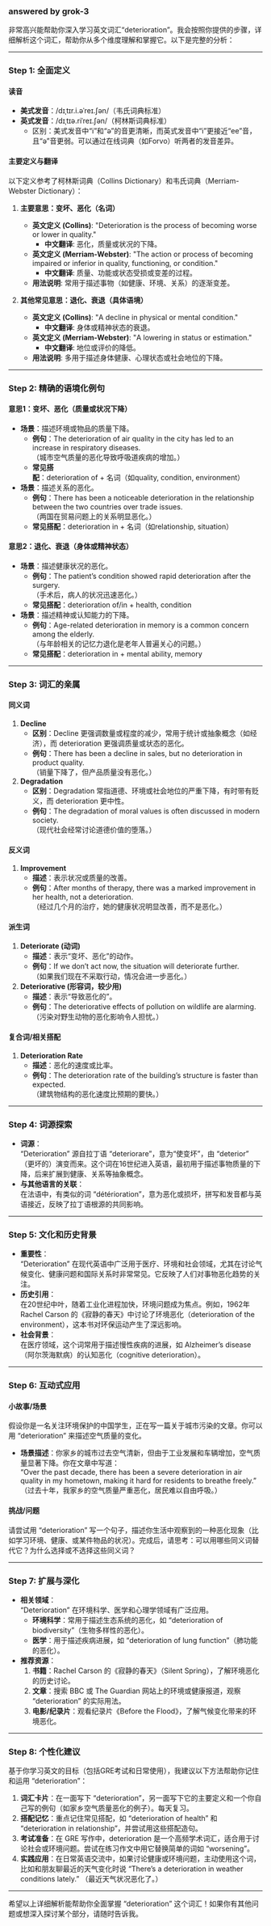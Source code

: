 ### answered by grok-3
非常高兴能帮助你深入学习英文词汇“deterioration”。我会按照你提供的步骤，详细解析这个词汇，帮助你从多个维度理解和掌握它。以下是完整的分析：

---

### **Step 1: 全面定义**

#### **读音**
- **美式发音**：/dɪˌtɪr.i.əˈreɪ.ʃən/（韦氏词典标准）
- **英式发音**：/dɪˌtɪə.riˈreɪ.ʃən/（柯林斯词典标准）
  - 区别：美式发音中“i”和“ə”的音更清晰，而英式发音中“i”更接近“ee”音，且“ə”音更弱。可以通过在线词典（如Forvo）听两者的发音差异。

#### **主要定义与翻译**
以下定义参考了柯林斯词典（Collins Dictionary）和韦氏词典（Merriam-Webster Dictionary）：

1. **主要意思：变坏、恶化（名词）**
   - **英文定义 (Collins)**: "Deterioration is the process of becoming worse or lower in quality."
     - **中文翻译**: 恶化，质量或状况的下降。
   - **英文定义 (Merriam-Webster)**: "The action or process of becoming impaired or inferior in quality, functioning, or condition."
     - **中文翻译**: 质量、功能或状态受损或变差的过程。
   - **用法说明**: 常用于描述事物（如健康、环境、关系）的逐渐变差。

2. **其他常见意思：退化、衰退（具体语境）**
   - **英文定义 (Collins)**: "A decline in physical or mental condition."
     - **中文翻译**: 身体或精神状态的衰退。
   - **英文定义 (Merriam-Webster)**: "A lowering in status or estimation."
     - **中文翻译**: 地位或评价的降低。
   - **用法说明**: 多用于描述身体健康、心理状态或社会地位的下降。

---

### **Step 2: 精确的语境化例句**

#### **意思1：变坏、恶化（质量或状况下降）**
- **场景**：描述环境或物品的质量下降。
  - **例句**：The deterioration of air quality in the city has led to an increase in respiratory diseases.  
    （城市空气质量的恶化导致呼吸道疾病的增加。）
  - **常见搭配**：deterioration of + 名词（如quality, condition, environment）
- **场景**：描述关系的恶化。
  - **例句**：There has been a noticeable deterioration in the relationship between the two countries over trade issues.  
    （两国在贸易问题上的关系明显恶化。）
  - **常见搭配**：deterioration in + 名词（如relationship, situation）

#### **意思2：退化、衰退（身体或精神状态）**
- **场景**：描述健康状况的恶化。
  - **例句**：The patient’s condition showed rapid deterioration after the surgery.  
    （手术后，病人的状况迅速恶化。）
  - **常见搭配**：deterioration of/in + health, condition
- **场景**：描述精神或认知能力的下降。
  - **例句**：Age-related deterioration in memory is a common concern among the elderly.  
    （与年龄相关的记忆力退化是老年人普遍关心的问题。）
  - **常见搭配**：deterioration in + mental ability, memory

---

### **Step 3: 词汇的亲属**

#### **同义词**
1. **Decline**  
   - **区别**：Decline 更强调数量或程度的减少，常用于统计或抽象概念（如经济），而 deterioration 更强调质量或状态的恶化。
   - **例句**：There has been a decline in sales, but no deterioration in product quality.  
     （销量下降了，但产品质量没有恶化。）
2. **Degradation**  
   - **区别**：Degradation 常指道德、环境或社会地位的严重下降，有时带有贬义，而 deterioration 更中性。
   - **例句**：The degradation of moral values is often discussed in modern society.  
     （现代社会经常讨论道德价值的堕落。）

#### **反义词**
1. **Improvement**  
   - **描述**：表示状况或质量的改善。
   - **例句**：After months of therapy, there was a marked improvement in her health, not a deterioration.  
     （经过几个月的治疗，她的健康状况明显改善，而不是恶化。）

#### **派生词**
1. **Deteriorate (动词)**  
   - **描述**：表示“变坏、恶化”的动作。
   - **例句**：If we don’t act now, the situation will deteriorate further.  
     （如果我们现在不采取行动，情况会进一步恶化。）
2. **Deteriorative (形容词，较少用)**  
   - **描述**：表示“导致恶化的”。
   - **例句**：The deteriorative effects of pollution on wildlife are alarming.  
     （污染对野生动物的恶化影响令人担忧。）

#### **复合词/相关搭配**
1. **Deterioration Rate**  
   - **描述**：恶化的速度或比率。
   - **例句**：The deterioration rate of the building’s structure is faster than expected.  
     （建筑物结构的恶化速度比预期的要快。）

---

### **Step 4: 词源探索**

- **词源**：  
  “Deterioration” 源自拉丁语 “deteriorare”，意为“使变坏”，由 “deterior” （更坏的）演变而来。这个词在16世纪进入英语，最初用于描述事物质量的下降，后来扩展到健康、关系等抽象概念。
- **与其他语言的关联**：  
  在法语中，有类似的词 “détérioration”，意为恶化或损坏，拼写和发音都与英语接近，反映了拉丁语根源的共同影响。

---

### **Step 5: 文化和历史背景**

- **重要性**：  
  “Deterioration” 在现代英语中广泛用于医疗、环境和社会领域，尤其在讨论气候变化、健康问题和国际关系时非常常见。它反映了人们对事物恶化趋势的关注。
- **历史引用**：  
  在20世纪中叶，随着工业化进程加快，环境问题成为焦点。例如，1962年 Rachel Carson 的《寂静的春天》中讨论了环境恶化（deterioration of the environment），这本书对环保运动产生了深远影响。
- **社会背景**：  
  在医疗领域，这个词常用于描述慢性疾病的进展，如 Alzheimer’s disease（阿尔茨海默病）的认知恶化（cognitive deterioration）。

---

### **Step 6: 互动式应用**

#### **小故事/场景**  
假设你是一名关注环境保护的中国学生，正在写一篇关于城市污染的文章。你可以用 “deterioration” 来描述空气质量的变化。  
- **场景描述**：你家乡的城市过去空气清新，但由于工业发展和车辆增加，空气质量显著下降。你在文章中写道：  
  “Over the past decade, there has been a severe deterioration in air quality in my hometown, making it hard for residents to breathe freely.”  
  （过去十年，我家乡的空气质量严重恶化，居民难以自由呼吸。）

#### **挑战/问题**  
请尝试用 “deterioration” 写一个句子，描述你生活中观察到的一种恶化现象（比如学习环境、健康、或某件物品的状况）。完成后，请思考：可以用哪些同义词替代它？为什么选择或不选择这些同义词？

---

### **Step 7: 扩展与深化**

- **相关领域**：  
  “Deterioration” 在环境科学、医学和心理学领域有广泛应用。  
  - **环境科学**：常用于描述生态系统的恶化，如 “deterioration of biodiversity”（生物多样性的恶化）。  
  - **医学**：用于描述疾病进展，如 “deterioration of lung function”（肺功能的恶化）。  
- **推荐资源**：  
  1. **书籍**：Rachel Carson 的《寂静的春天》（Silent Spring），了解环境恶化的历史讨论。  
  2. **文章**：搜索 BBC 或 The Guardian 网站上的环境或健康报道，观察 “deterioration” 的实际用法。  
  3. **电影/纪录片**：观看纪录片《Before the Flood》，了解气候变化带来的环境恶化。

---

### **Step 8: 个性化建议**

基于你学习英文的目标（包括GRE考试和日常使用），我建议以下方法帮助你记住和运用 “deterioration”：  
1. **词汇卡片**：在一面写下 “deterioration”，另一面写下它的主要定义和一个你自己写的例句（如家乡空气质量恶化的例子）。每天复习。  
2. **搭配记忆**：重点记住常见搭配，如 “deterioration of health” 和 “deterioration in relationship”，并尝试用这些搭配造句。  
3. **考试准备**：在 GRE 写作中，deterioration 是一个高频学术词汇，适合用于讨论社会或环境问题。尝试在练习作文中用它替换简单的词如 “worsening”。  
4. **实践应用**：在日常英语交流中，如果讨论健康或环境问题，主动使用这个词，比如和朋友聊最近的天气变化时说 “There’s a deterioration in weather conditions lately.” （最近天气状况恶化了。）

---

希望以上详细解析能帮助你全面掌握 “deterioration” 这个词汇！如果你有其他问题或想深入探讨某个部分，请随时告诉我。